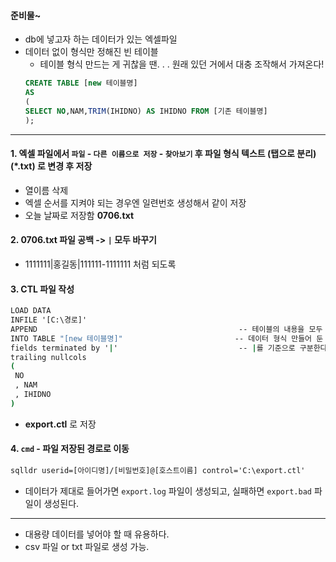 #### 준비물~
- db에 넣고자 하는 데이터가 있는 엑셀파일
- 데이터 없이 형식만 정해진 빈 테이블
  - 테이블 형식 만드는 게 귀찮을 땐. . . 원래 있던 거에서 대충 조작해서 가져온다!
  ```sql
  CREATE TABLE [new 테이블명]
  AS 
  (
  SELECT NO,NAM,TRIM(IHIDNO) AS IHIDNO FROM [기존 테이블명]
  );
  ````

-----
#### 1. 엑셀 파일에서 `파일` - `다른 이름으로 저장` - `찾아보기` 후 파일 형식 **텍스트 (탭으로 분리)(*.txt)** 로 변경 후 저장
  - 열이름 삭제
  - 엑셀 순서를 지켜야 되는 경우엔 일련번호 생성해서 같이 저장
  - 오늘 날짜로 저장함 **0706.txt**
#### 2. **0706.txt** 파일 공백 -> `|` 모두 바꾸기
  - 1111111|홍길동|111111-1111111 처럼 되도록
#### 3. CTL 파일 작성
```cmd
LOAD DATA
INFILE '[C:\경로]'        
APPEND                                             -- 테이블의 내용을 모두 삭제한 후에 입력D
INTO TABLE "[new 테이블명]"                         -- 데이터 형식 만들어 둔 테이블 명
fields terminated by '|'                           -- |를 기준으로 구분한다. 
trailing nullcols
(
 NO			
 , NAM
 , IHIDNO
)
```
  - **export.ctl** 로 저장

#### 4. `cmd` - 파일 저장된 경로로 이동
```cmd
sqlldr userid=[아이디명]/[비밀번호]@[호스트이름] control='C:\export.ctl'     log='C:\export.log'     bad='C:\export.bad'
```
- 데이터가 제대로 들어가면 `export.log` 파일이 생성되고, 실패하면 `export.bad` 파일이 생성된다.

----
- 대용량 데이터를 넣어야 할 때 유용하다.
- csv 파일 or txt 파일로 생성 가능.
